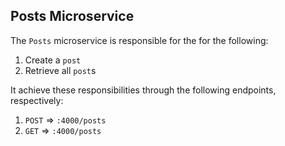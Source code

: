 ## Posts Microservice

The `Posts` microservice is responsible for the for the following:

1. Create a `post`
2. Retrieve all `post`s

It achieve these responsibilities through the following endpoints, respectively:

1. `POST` => `:4000/posts`
2. `GET` => `:4000/posts`
